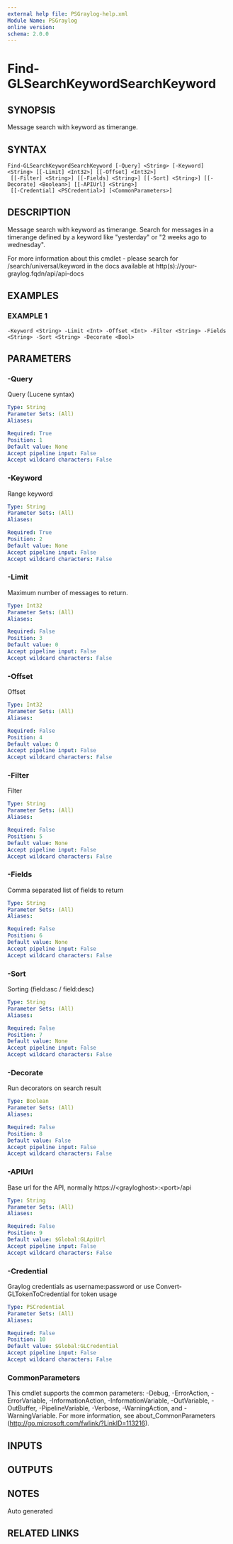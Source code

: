 ```yaml
---
external help file: PSGraylog-help.xml
Module Name: PSGraylog
online version:
schema: 2.0.0
---
```


# Find-GLSearchKeywordSearchKeyword

## SYNOPSIS
Message search with keyword as timerange.

## SYNTAX

```
Find-GLSearchKeywordSearchKeyword [-Query] <String> [-Keyword] <String> [[-Limit] <Int32>] [[-Offset] <Int32>]
 [[-Filter] <String>] [[-Fields] <String>] [[-Sort] <String>] [[-Decorate] <Boolean>] [[-APIUrl] <String>]
 [[-Credential] <PSCredential>] [<CommonParameters>]
```

## DESCRIPTION
Message search with keyword as timerange.
Search for messages in a timerange defined by a keyword like "yesterday" or "2 weeks ago to wednesday".

For more information about this cmdlet - please search for /search/universal/keyword in the docs available at http(s)://your-graylog.fqdn/api/api-docs

## EXAMPLES

### EXAMPLE 1
```
-Keyword <String> -Limit <Int> -Offset <Int> -Filter <String> -Fields <String> -Sort <String> -Decorate <Bool>
```

## PARAMETERS

### -Query
Query (Lucene syntax)

```yaml
Type: String
Parameter Sets: (All)
Aliases:

Required: True
Position: 1
Default value: None
Accept pipeline input: False
Accept wildcard characters: False
```

### -Keyword
Range keyword

```yaml
Type: String
Parameter Sets: (All)
Aliases:

Required: True
Position: 2
Default value: None
Accept pipeline input: False
Accept wildcard characters: False
```

### -Limit
Maximum number of messages to return.

```yaml
Type: Int32
Parameter Sets: (All)
Aliases:

Required: False
Position: 3
Default value: 0
Accept pipeline input: False
Accept wildcard characters: False
```

### -Offset
Offset

```yaml
Type: Int32
Parameter Sets: (All)
Aliases:

Required: False
Position: 4
Default value: 0
Accept pipeline input: False
Accept wildcard characters: False
```

### -Filter
Filter

```yaml
Type: String
Parameter Sets: (All)
Aliases:

Required: False
Position: 5
Default value: None
Accept pipeline input: False
Accept wildcard characters: False
```

### -Fields
Comma separated list of fields to return

```yaml
Type: String
Parameter Sets: (All)
Aliases:

Required: False
Position: 6
Default value: None
Accept pipeline input: False
Accept wildcard characters: False
```

### -Sort
Sorting (field:asc / field:desc)

```yaml
Type: String
Parameter Sets: (All)
Aliases:

Required: False
Position: 7
Default value: None
Accept pipeline input: False
Accept wildcard characters: False
```

### -Decorate
Run decorators on search result

```yaml
Type: Boolean
Parameter Sets: (All)
Aliases:

Required: False
Position: 8
Default value: False
Accept pipeline input: False
Accept wildcard characters: False
```

### -APIUrl
Base url for the API, normally https://\<grayloghost\>:\<port\>/api

```yaml
Type: String
Parameter Sets: (All)
Aliases:

Required: False
Position: 9
Default value: $Global:GLApiUrl
Accept pipeline input: False
Accept wildcard characters: False
```

### -Credential
Graylog credentials as username:password or use Convert-GLTokenToCredential for token usage

```yaml
Type: PSCredential
Parameter Sets: (All)
Aliases:

Required: False
Position: 10
Default value: $Global:GLCredential
Accept pipeline input: False
Accept wildcard characters: False
```

### CommonParameters
This cmdlet supports the common parameters: -Debug, -ErrorAction, -ErrorVariable, -InformationAction, -InformationVariable, -OutVariable, -OutBuffer, -PipelineVariable, -Verbose, -WarningAction, and -WarningVariable. For more information, see about_CommonParameters (http://go.microsoft.com/fwlink/?LinkID=113216).

## INPUTS

## OUTPUTS

## NOTES
Auto generated

## RELATED LINKS
